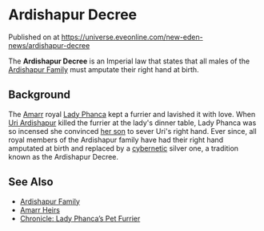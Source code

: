 # Ardishapur Decree
Published on  at https://universe.eveonline.com/new-eden-news/ardishapur-decree

The **Ardishapur Decree** is an Imperial law that states that all males
of the [Ardishapur Family](l4Pyl3Ih1qyPmOugFKhHO) must amputate
their right hand at birth.

Background
----------

The [Amarr](6BPFRy27fN4LnYlIyzvEwo) royal [Lady Phanca](6WUTZ07bOgCExrrUG0sN9M) kept a furrier and lavished it with
love. When [Uri Ardishapur](544JRCbSvLEGko9J3ARQwm) killed the
furrier at the lady's dinner table, Lady Phanca was so incensed she
convinced [her son](6Dhz7HjegSpFQc36TepEJ9) to sever Uri's right hand.
Ever since, all royal members of the Ardishapur family have had their
right hand amputated at birth and replaced by a
[cybernetic](5qIWvxsa4ayo3MzGijHspk) silver one, a tradition known as
the Ardishapur Decree.

See Also
--------
-   [Ardishapur Family](l4Pyl3Ih1qyPmOugFKhHO)
-   [Amarr Heirs](54zoGW31RF0k0QF9KkOBjh)
-   [Chronicle: Lady Phanca’s Pet Furrier](7vSbzGbhN468wO3uWxUv7r)
